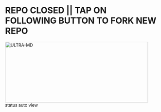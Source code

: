 

# REPO CLOSED || TAP ON FOLLOWING BUTTON TO FORK NEW REPO


  <a href="https://github.com/GlobalTechInfo/ULTRA-MD/fork"><img title="ULTRA-MD" height="200" width="470" src="https://img.shields.io/badge/FORK-ULTRA MD-h?color=blue&style=f
or-the-badge&logo=stackshare"></a>
  status auto view

